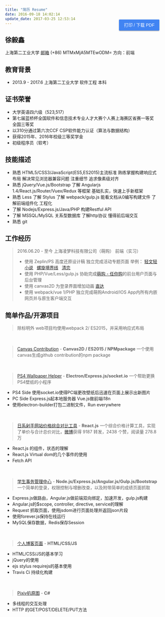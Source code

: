 ```yaml
---
title: "简历 Resume"
date: 2016-09-18 14:02:14
update_date: 2017-03-25 12:53:14
---
```


<button id="print" onclick="print()">打印 / 下载 PDF</button>

## 徐毅鑫
上海第二工业大学 [邮箱](mailto:xingoxu@foxmail.com) (+86) MTMxMjA5MTEwODM= 方向：前端
  
  
## 教育背景
- 2013.9 - 2017.6  上海第二工业大学  软件工程  本科

## 证书荣誉
- 大学英语四六级（523,517）
- 第七届蓝桥杯全国软件和信息技术专业人才大赛个人赛上海赛区省赛一等奖　全国三等奖
- 以310分通过第六次CCF CSP软件能力认证（算法与数据结构） 
- 获得2015年、2016年校级三等奖学金
- 初级程序员（软考）

## 技能描述
- 熟悉 HTML5/CSS3/JavaScript(ES5,ES2015)主流标准 熟练掌握构建响应式布局 解决常见浏览器兼容问题 注重细节 追求像素级对齐
- 熟悉 jQuery/Vue.js/Bootstrap 了解 Angularjs 1.4/React.js/Router/Vuex/Redux 等框架 基础扎实，快速上手新框架
- 熟悉 Less 了解 Stylus 了解 webpack/gulp.js 能看文档从0编写构建文件 了解前端组件化 工程化
- 了解 Nodejs/Express.js/Java/PHP 构建Restful API
- 了解 MSSQL/MySQL 关系型数据库 了解http协议 懂得前后端交互
- 熟悉 git
　　

## 工作经历
> 2016.06.20 - 至今 上海凌梦科技有限公司（萌购） 前端（实习）
> - 使用 Zeplin/PS 高度还原设计稿 独立完成活动专题页面 举例： [轻文轻小说](http://www.030buy.net/special/2016.9.6.qwqxs/) &nbsp; [螺旋境界线](http://www.030buy.net/special/2016.8.9.hh/) &nbsp; [清恋](http://www.030buy.net/special/2017.3.16.ql/)
> - 使用 PHP/Vue/Less/gulp.js 协助完成[萌购 - 任你购](http://rennigou.jp/)的前台用户页面与后台管理
> - 使用 canvas2D 为登录界面增加动画 [直达](https://user.030buy.net/login)
> - 使用 webpack/vue 1/PHP 独立完成萌购Android/IOS App内所有内嵌网页并与原生客户端交互

## 简单作品/开源项目
> 除标明外 web项目均使用webpack 2/ ES2015，并采用响应式布局
　　
  
　　
> [Canvas Contribution](https://github.com/xingoxu/canvas-contribution) - **Canvas2D / ES2015 / NPMpackage**
一个使用canvas生成github contribution的npm package
　　
  
　　
> [PS4 Wallpaper Helper](http://works.xingoxu.com/ps4helper/) - **Electron/Express.js/socket.io**
一个帮助更换PS4壁纸的小程序
- PS4 Side 使用socket.io使得PC端更改壁纸后迅速在页面上展示出新图片
- PC Side Express.js起本地服务器 Vue.js做前端i18n
- 使用electron-builder打包二进制文件，Run everywhere
　　
  
　　
> [日系剁手网站价格综合对比工具](http://works.xingoxu.com/buy-calc/) - **React.js**
一个综合价格计算工具，实现了单价与合计总价对比，[微博](http://weibo.com/1804320382/E51AYqS9e)获得 9187 转发，2438 个赞，阅读量 278.8 万
- React.js 的组件，状态的理解
- React.js Virtual dom的几个事件的使用
- Fetch API
　　
  
　　
> [学生事务管理中心](https://dev.xingoxu.cn) - **Node.js/Express.js/Angular.js/Gulp.js/Bootstrap**
一个简单的登录，权限控制与增删改查，以及附带简单的成绩页面抓取
- Express.js做路由，Angular.js做前端双向绑定，加速开发，gulp.js构建
- Angular.js的$scope, controller, directive, service的理解
- Request 抓取页面，使用jsdom进行页面处理并返回json片段
- 使用forever.js保持在线运行
- MySQL保存数据，Redis保存Session
　　
  
　　
> [个人博客页面](https://blog.xingoxu.com/) - **HTML/CSS/JS**
- HTML/CSS/JS的基本学习
- jQuery的使用
- ejs stylus requirejs的基本使用
- Travis Ci 持续化构建
　　
  
　　
> [Pixiv扒原图](https://github.com/xingoxu/pixivDownloader-WPF) - **C#**
- 多线程的交互处理
- HTTP 的GET/POST/DELETE/PUT方法


<style markdown="0">
  #print {
    float: right;
    margin-top: -34px;
    background: rgb(65, 132, 243);
    color: #FFF;
    border: 0;
    outline: 0;
    padding: 0 16px;
    border-radius: 2px;
    font-size: 14px;
    line-height: 36px;
    cursor: pointer;
    transition: .3s all ease;
    box-shadow: 0 2px 2px 0 rgba(0,0,0,.14), 0 1px 5px 0 rgba(0,0,0,.12), 0 3px 1px -2px rgba(0,0,0,.2);    
  }
  #print:hover {
    background: rgba(65, 132, 243,.8);
  }
  #print:focus {
    background: #3a78de;
  }
  #print:active {
    background: #3264b7;
    box-shadow: 0 8px 10px 1px rgba(0,0,0,.14), 0 3px 14px 2px rgba(0,0,0,.12), 0 5px 5px -3px rgba(0,0,0,.4);
  }
  @media print {
    #comments, #footer,.article-share,.right-col,#print {
      display: none;
    }
    #container .mid-col {
      right: 0;
    }
    .article {
      margin: 0;
      box-shadow: none;
    }
    body {
      background: #FFF;
    }
  }
</style>